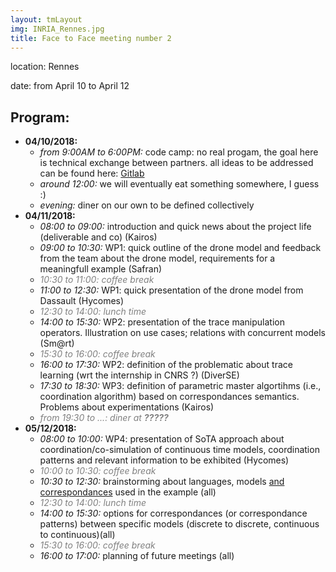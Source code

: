 ```yaml
---
layout: tmLayout
img: INRIA_Rennes.jpg
title: Face to Face meeting number 2
---
```


location: Rennes

date: from April 10 to April 12

## Program:

  * __04/10/2018:__
     * *from 9:00AM to 6:00PM:* code camp: no real progam, the goal here is technical exchange between partners. all ideas to be addressed can be found here: [Gitlab](https://gitlab.inria.fr/glose/management/blob/master/2018-04-TM-F2F/ideas.md)
     * *around 12:00:* we will eventually eat something somewhere, I guess :)
     * *evening:* diner on our own to be defined collectively
  * __04/11/2018:__
     * *08:00 to 09:00:* introduction and quick news about the project life (deliverable and co) (Kairos)
     * *09:00 to 10:30:* WP1: quick outline of the drone model and feedback from the team about the drone model, requirements for a meaningfull example (Safran)
     * *<font color="grey">10:30 to 11:00: coffee break</font>*
     * *11:00 to 12:30:* WP1: quick presentation of the drone model from Dassault (Hycomes)
     * *<font color="grey">12:30 to 14:00: lunch time</font>*
     * *14:00 to 15:30:* WP2: presentation of the trace manipulation operators. Illustration on use cases; relations with concurrent models (Sm@rt)
     * *<font color="grey">15:30 to 16:00: coffee break</font>*
     * *16:00 to 17:30:* WP2: definition of the problematic about trace learning (wrt the internship in CNRS ?) (DiverSE)
     * *17:30 to 18:30:* WP3: definition of parametric master algortihms (i.e., coordination algorithm) based on correspondances semantics. Problems about experimentations (Kairos)
     * *<font color="grey">from 19:30 to ...: diner at **?????**</font>*
  * __05/12/2018:__
     * *08:00 to 10:00:* WP4: presentation of SoTA approach about coordination/co-simulation of continuous time models, coordination patterns and relevant information to be exhibited (Hycomes)
     *  *<font color="grey">10:00 to 10:30: coffee break</font>*
     * *10:30 to 12:30:* brainstorming about languages, models <u>and correspondances</u> used in the example (all)
     *  *<font color="grey">12:30 to 14:00: lunch time</font>*
     * *14:00 to 15:30:* options for correspondances (or correspondance patterns) between specific models (discrete to discrete, continuous to continuous)(all)
     *  *<font color="grey">15:30 to 16:00: coffee break</font>*
     * *16:00 to 17:00:* planning of future meetings (all)
